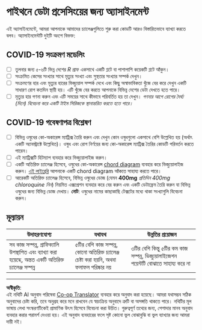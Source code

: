 <!--
CO_OP_TRANSLATOR_METADATA:
{
  "original_hash": "dc8f035ce92e4eaa078ab19caa68267a",
  "translation_date": "2025-08-27T08:37:27+00:00",
  "source_file": "2-Working-With-Data/07-python/assignment.md",
  "language_code": "bn"
}
-->
# পাইথনে ডেটা প্রসেসিংয়ের জন্য অ্যাসাইনমেন্ট

এই অ্যাসাইনমেন্টে, আমরা আপনাকে আমাদের চ্যালেঞ্জগুলিতে শুরু করা কোডটি আরও বিস্তারিতভাবে ব্যাখ্যা করতে বলব। অ্যাসাইনমেন্টটি দুইটি অংশে বিভক্ত:

## COVID-19 সংক্রমণ মডেলিং

 - [ ] তুলনার জন্য ৫-৬টি ভিন্ন দেশের *R* গ্রাফ একসাথে একটি প্লটে বা পাশাপাশি কয়েকটি প্লটে আঁকুন।
 - [ ] সংক্রমিত কেসের সংখ্যার সাথে মৃত্যুর সংখ্যা এবং সুস্থতার সংখ্যার সম্পর্ক দেখুন।
 - [ ] সংক্রমণের হার এবং মৃত্যুর হারের ভিজ্যুয়াল সম্পর্ক দেখে এবং কিছু অস্বাভাবিকতা খুঁজে বের করে দেখুন একটি সাধারণ রোগ কতদিন স্থায়ী হয়। এটি খুঁজে বের করতে আপনাকে বিভিন্ন দেশের ডেটা দেখতে হতে পারে।
 - [ ] মৃত্যুর হার গণনা করুন এবং এটি সময়ের সাথে কীভাবে পরিবর্তিত হয় তা দেখুন। *গণনার আগে রোগের দৈর্ঘ্য (দিনে) বিবেচনা করে একটি টাইম সিরিজকে স্থানান্তরিত করতে হতে পারে।*

## COVID-19 গবেষণাপত্র বিশ্লেষণ

- [ ] বিভিন্ন ওষুধের কো-অকারেন্স ম্যাট্রিক্স তৈরি করুন এবং দেখুন কোন ওষুধগুলো একসাথে বেশি উল্লেখিত হয় (অর্থাৎ একটি অ্যাবস্ট্রাক্টে উল্লেখিত)। ওষুধ এবং রোগ নির্ণয়ের জন্য কো-অকারেন্স ম্যাট্রিক্স তৈরির কোডটি পরিবর্তন করতে পারেন।
- [ ] এই ম্যাট্রিক্সটি হিটম্যাপ ব্যবহার করে ভিজ্যুয়ালাইজ করুন।
- [ ] একটি অতিরিক্ত চ্যালেঞ্জ হিসেবে, ওষুধের কো-অকারেন্স [chord diagram](https://en.wikipedia.org/wiki/Chord_diagram) ব্যবহার করে ভিজ্যুয়ালাইজ করুন। [এই লাইব্রেরি](https://pypi.org/project/chord/) আপনাকে একটি chord diagram আঁকতে সাহায্য করতে পারে।
- [ ] আরেকটি অতিরিক্ত চ্যালেঞ্জ হিসেবে, বিভিন্ন ওষুধের ডোজ (যেমন **400mg** *প্রতিদিন 400mg chloroquine নিন*) নিয়মিত এক্সপ্রেশন ব্যবহার করে বের করুন এবং একটি ডেটাফ্রেম তৈরি করুন যা বিভিন্ন ওষুধের জন্য বিভিন্ন ডোজ দেখায়। **নোট**: ওষুধের নামের কাছাকাছি টেক্সটের মধ্যে থাকা সংখ্যাগুলি বিবেচনা করুন।

## মূল্যায়ন

উদাহরণযোগ্য | যথাযথ | উন্নতির প্রয়োজন
--- | --- | -- |
সব কাজ সম্পন্ন, গ্রাফিক্যালি উপস্থাপিত এবং ব্যাখ্যা করা হয়েছে, অন্তত একটি অতিরিক্ত চ্যালেঞ্জ সম্পন্ন | ৫টির বেশি কাজ সম্পন্ন, কোনো অতিরিক্ত চ্যালেঞ্জ চেষ্টা করা হয়নি, অথবা ফলাফল পরিষ্কার নয় | ৩টির বেশি কিন্তু ৫টির কম কাজ সম্পন্ন, ভিজ্যুয়ালাইজেশন পয়েন্টটি বোঝাতে সাহায্য করে না

---

**অস্বীকৃতি**:  
এই নথিটি AI অনুবাদ পরিষেবা [Co-op Translator](https://github.com/Azure/co-op-translator) ব্যবহার করে অনুবাদ করা হয়েছে। আমরা যথাসম্ভব সঠিক অনুবাদের চেষ্টা করি, তবে অনুগ্রহ করে মনে রাখবেন যে স্বয়ংক্রিয় অনুবাদে ত্রুটি বা অসঙ্গতি থাকতে পারে। নথিটির মূল ভাষায় লেখা সংস্করণটিকেই প্রামাণিক উৎস হিসেবে বিবেচনা করা উচিত। গুরুত্বপূর্ণ তথ্যের জন্য, পেশাদার মানব অনুবাদ ব্যবহার করার পরামর্শ দেওয়া হয়। এই অনুবাদ ব্যবহারের ফলে সৃষ্ট কোনো ভুল বোঝাবুঝি বা ভুল ব্যাখ্যার জন্য আমরা দায়ী নই।  